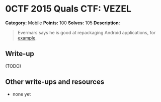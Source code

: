 # 0CTF 2015 Quals CTF: VEZEL

**Category:** Mobile
**Points:** 100
**Solves:** 105
**Description:** 

> Evermars says he is good at repackaging Android applications, for [example](vezel.apk).

## Write-up

(TODO)

## Other write-ups and resources

* none yet